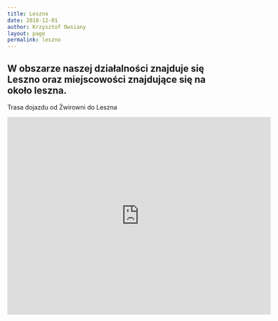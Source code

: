 ```yaml
---
title: Leszno
date: 2018-12-01
author: Krzysztof Owsiany
layout: page
permalink: leszno
---
```


## W obszarze naszej działalności znajduje się Leszno oraz miejscowości znajdujące się na około leszna.


Trasa dojazdu od Żwirowni do Leszna

<iframe src="https://www.google.com/maps/embed?pb=!1m28!1m12!1m3!1d78802.60618089164!2d16.404704142096673!3d51.886852415971006!2m3!1f0!2f0!3f0!3m2!1i1024!2i768!4f13.1!4m13!3e6!4m5!1s0x4705bf8adc87b77f%3A0x5936643443e045b!2sWolno%C5%9Bci+15%2C+64-140+W%C5%82oszakowice!3m2!1d51.925357!2d16.3558541!4m5!1s0x47059826914dc4d3%3A0x1b48d36e91c7a321!2sLeszno%2C+64-100!3m2!1d51.8419861!2d16.5937545!5e0!3m2!1spl!2spl!4v1547536154990" width="600" height="450" frameborder="0" style="border:0" allowfullscreen></iframe>